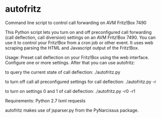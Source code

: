 autofritz
=========

Command line script to control call forwarding on AVM Fritz!Box 7490

This Python script lets you turn on and off preconfigured call forwarding (call deflection, call diversion) settings
on an AVM Fritz!Box 7490. You can use it to control your Fritz!Box from a cron job or other event.
It uses web scraping parsing the HTML and Javascript output of the Fritz!Box.

Usage:
Preset call deflection on your Fritz!Box using the web interface. Configure one or more settings.
After that you can use autofritz:

to query the current state of call deflection:
./autofritz.py

to turn off call all preconfigured settings for call deflection:
./autofritz.py -r

to turn on settings 0 and 1 of call deflection:
./autofritz.py -r0 -r1


Requirements:
Python 2.7
lxml
requests

autofritz makes use of jsparser.py from the PyNarcissus package.

